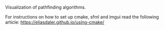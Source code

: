 Visualization of pathfinding algorithms.  


For instructions on how to set up cmake, sfml and imgui read the following article:
https://eliasdaler.github.io/using-cmake/

